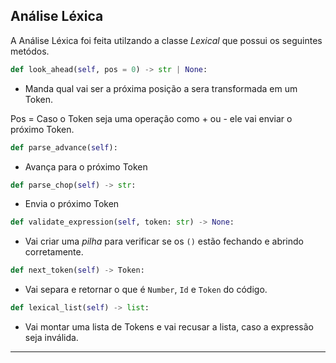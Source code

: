 ## Análise Léxica

A Análise Léxica foi feita utilzando a classe *Lexical* que possui os seguintes metódos.


 ```python
 def look_ahead(self, pos = 0) -> str | None:
 ``` 

- Manda qual vai ser a próxima posição a sera transformada em um Token.

Pos = Caso o  Token seja uma operação como + ou - ele vai enviar o próximo Token.


 ```python
def parse_advance(self):
 ``` 
- Avança para o próximo Token
 
```python
def parse_chop(self) -> str:
``` 
- Envia o próximo Token


```python
def validate_expression(self, token: str) -> None:
```

- Vai criar uma *pilha* para verificar se os `()` estão fechando e abrindo corretamente.

```python
def next_token(self) -> Token:
```

- Vai separa e retornar o que é `Number`, `Id` e `Token` do código.

```python
def lexical_list(self) -> list:
```

- Vai montar uma lista de Tokens e vai recusar a lista, caso a expressão seja inválida.

---